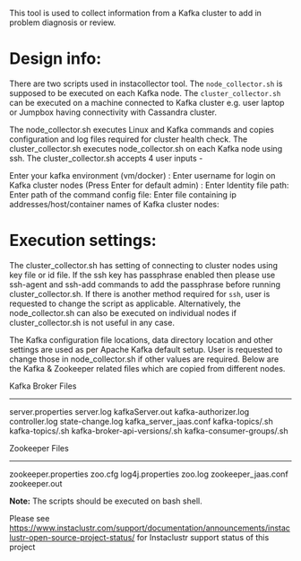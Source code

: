
This tool is used to collect information from a Kafka cluster to add in problem diagnosis or review.

# Design info:
There are two scripts used in instacollector tool. The `node_collector.sh` is supposed to be executed on each Kafka node.
The `cluster_collector.sh` can be executed on a machine connected to Kafka cluster e.g. user laptop or Jumpbox having connectivity
with Cassandra cluster.

The node_collector.sh executes Linux and Kafka commands and copies configuration and log files required for cluster health check.
The cluster_collector.sh executes node_collector.sh on each Kafka node using ssh. The cluster_collector.sh accepts 4 user inputs - 

Enter your kafka environment (vm/docker) :
Enter username for login on Kafka cluster nodes (Press Enter for default admin) :
Enter Identity file path: <the identify file in your local machine which is used to connect to the VMs>
Enter path of the command config file: <kafka command-config file location on the kafka brokers>
Enter file containing ip addresses/host/container names of Kafka cluster nodes: <the hosts file in your local machine>


# Execution settings:
The cluster_collector.sh has setting of connecting to cluster nodes using key file or id file.
If the ssh key has passphrase enabled then please use ssh-agent and ssh-add commands to add the passphrase before running cluster_collector.sh.
If there is another method required for `ssh`, user is requested to change the script as applicable.
Alternatively, the node_collector.sh can also be executed on individual nodes if cluster_collector.sh is not useful in any case.

The Kafka configuration file locations, data directory location and other settings are used as per Apache Kafka default setup.
User is requested to change those in node_collector.sh if other values are required. Below are the Kafka & Zookeeper related files 
which are copied from different nodes.

Kafka Broker Files
*******************
server.properties
server.log
kafkaServer.out
kafka-authorizer.log
controller.log
state-change.log
kafka_server_jaas.conf
kafka-topics/.sh
kafka-topics/.sh
kafka-broker-api-versions/.sh
kafka-consumer-groups/.sh 

Zookeeper Files
****************
zookeeper.properties
zoo.cfg
log4j.properties
zoo.log
zookeeper_jaas.conf
zookeeper.out


**Note:** The scripts should be executed on bash shell.

Please see https://www.instaclustr.com/support/documentation/announcements/instaclustr-open-source-project-status/ for Instaclustr support status of this project
